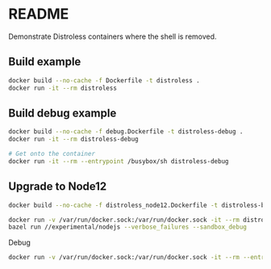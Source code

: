 # README
Demonstrate Distroless containers where the shell is removed. 

## Build example 
```sh
docker build --no-cache -f Dockerfile -t distroless .
docker run -it --rm distroless  
```

## Build debug example 
```sh
docker build --no-cache -f debug.Dockerfile -t distroless-debug .
docker run -it --rm distroless-debug  

# Get onto the container
docker run -it --rm --entrypoint /busybox/sh distroless-debug
```

## Upgrade to Node12
```sh
docker build --no-cache -f distroless_node12.Dockerfile -t distroless-build .

docker run -v /var/run/docker.sock:/var/run/docker.sock -it --rm distroless-build  
bazel run //experimental/nodejs --verbose_failures --sandbox_debug  
```

Debug  
```sh
docker run -v /var/run/docker.sock:/var/run/docker.sock -it --rm --entrypoint /bin/bash distroless-build  
```